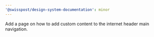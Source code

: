 ```yaml
---
'@swisspost/design-system-documentation': minor
---
```


Add a page on how to add custom content to the internet header main navigation.
